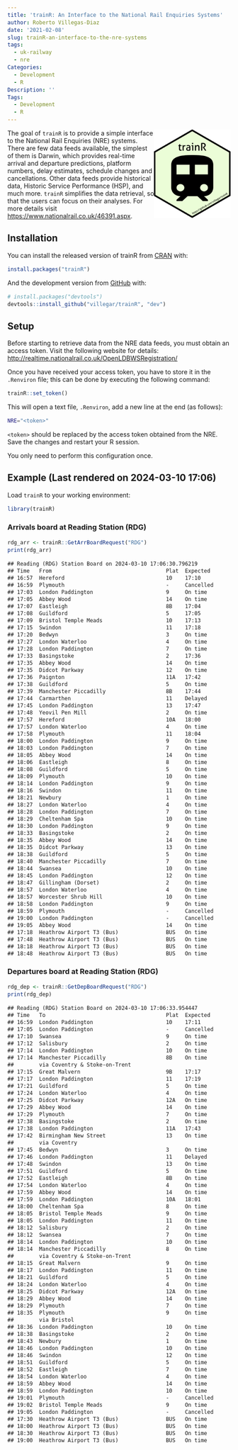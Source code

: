 ```yaml
---
title: 'trainR: An Interface to the National Rail Enquiries Systems'
author: Roberto Villegas-Diaz
date: '2021-02-08'
slug: trainR-an-interface-to-the-nre-systems
tags:
  - uk-railway
  - nre
Categories:
  - Development
  - R
Description: ''
Tags:
  - Development
  - R
---
```


<img src="https://raw.githubusercontent.com/villegar/trainR/main/inst/images/logo.png" alt="logo" align="right" height=200px/>

The goal of `trainR` is to provide a simple interface to the 
National Rail Enquiries (NRE) systems. There are few data feeds 
available, the simplest of them is Darwin, which provides real-time 
arrival and departure predictions, platform numbers, delay estimates, 
schedule changes and cancellations. Other data feeds provide historical 
data, Historic Service Performance (HSP), and much more. `trainR` 
simplifies the data retrieval, so that the users can focus on their 
analyses. For more details visit 
https://www.nationalrail.co.uk/46391.aspx.

## Installation

You can install the released version of trainR from [CRAN](https://CRAN.R-project.org) with:

``` r
install.packages("trainR")
```

And the development version from [GitHub](https://github.com/) with:

``` r
# install.packages("devtools")
devtools::install_github("villegar/trainR", "dev")
```

## Setup
Before starting to retrieve data from the NRE data feeds, you must obtain an access token. 
Visit the following website for details: http://realtime.nationalrail.co.uk/OpenLDBWSRegistration/

Once you have received your access token, you have to store it in the `.Renviron` file; this can be 
done by executing the following command:


```r
trainR::set_token()
```

This will open a text file, `.Renviron`, add a new line at the end (as follows):

```bash
NRE="<token>"
```

`<token>` should be replaced by the access token obtained from the NRE. Save the changes and restart 
your R session.

You only need to perform this configuration once.

## Example (Last rendered on 2024-03-10 17:06)

Load `trainR` to your working environment:

```r
library(trainR)
```

### Arrivals board at Reading Station (RDG)


```r
rdg_arr <- trainR::GetArrBoardRequest("RDG")
print(rdg_arr)
```

```
## Reading (RDG) Station Board on 2024-03-10 17:06:30.796219
## Time   From                                    Plat  Expected
## 16:57  Hereford                                10    17:10
## 16:59  Plymouth                                -     Cancelled
## 17:03  London Paddington                       9     On time
## 17:05  Abbey Wood                              14    On time
## 17:07  Eastleigh                               8B    17:04
## 17:08  Guildford                               5     17:05
## 17:09  Bristol Temple Meads                    10    17:13
## 17:15  Swindon                                 11    17:18
## 17:20  Bedwyn                                  3     On time
## 17:27  London Waterloo                         4     On time
## 17:28  London Paddington                       7     On time
## 17:33  Basingstoke                             2     17:36
## 17:35  Abbey Wood                              14    On time
## 17:35  Didcot Parkway                          12    On time
## 17:36  Paignton                                11A   17:42
## 17:38  Guildford                               5     On time
## 17:39  Manchester Piccadilly                   8B    17:44
## 17:44  Carmarthen                              11    Delayed
## 17:45  London Paddington                       13    17:47
## 17:48  Yeovil Pen Mill                         2     On time
## 17:57  Hereford                                10A   18:00
## 17:57  London Waterloo                         4     On time
## 17:58  Plymouth                                11    18:04
## 18:00  London Paddington                       9     On time
## 18:03  London Paddington                       7     On time
## 18:05  Abbey Wood                              14    On time
## 18:06  Eastleigh                               8     On time
## 18:08  Guildford                               5     On time
## 18:09  Plymouth                                10    On time
## 18:14  London Paddington                       9     On time
## 18:16  Swindon                                 11    On time
## 18:21  Newbury                                 1     On time
## 18:27  London Waterloo                         4     On time
## 18:28  London Paddington                       7     On time
## 18:29  Cheltenham Spa                          10    On time
## 18:30  London Paddington                       9     On time
## 18:33  Basingstoke                             2     On time
## 18:35  Abbey Wood                              14    On time
## 18:35  Didcot Parkway                          13    On time
## 18:38  Guildford                               5     On time
## 18:40  Manchester Piccadilly                   7     On time
## 18:44  Swansea                                 10    On time
## 18:45  London Paddington                       12    On time
## 18:47  Gillingham (Dorset)                     2     On time
## 18:57  London Waterloo                         4     On time
## 18:57  Worcester Shrub Hill                    10    On time
## 18:58  London Paddington                       9     On time
## 18:59  Plymouth                                -     Cancelled
## 19:00  London Paddington                       -     Cancelled
## 19:05  Abbey Wood                              14    On time
## 17:18  Heathrow Airport T3 (Bus)               BUS   On time
## 17:48  Heathrow Airport T3 (Bus)               BUS   On time
## 18:18  Heathrow Airport T3 (Bus)               BUS   On time
## 18:48  Heathrow Airport T3 (Bus)               BUS   On time
```

### Departures board at Reading Station (RDG)


```r
rdg_dep <- trainR::GetDepBoardRequest("RDG")
print(rdg_dep)
```

```
## Reading (RDG) Station Board on 2024-03-10 17:06:33.954447
## Time   To                                      Plat  Expected
## 16:59  London Paddington                       10    17:11
## 17:05  London Paddington                       -     Cancelled
## 17:10  Swansea                                 9     On time
## 17:12  Salisbury                               2     On time
## 17:14  London Paddington                       10    On time
## 17:14  Manchester Piccadilly                   8B    On time
##        via Coventry & Stoke-on-Trent           
## 17:15  Great Malvern                           9B    17:17
## 17:17  London Paddington                       11    17:19
## 17:21  Guildford                               5     On time
## 17:24  London Waterloo                         4     On time
## 17:25  Didcot Parkway                          12A   On time
## 17:29  Abbey Wood                              14    On time
## 17:29  Plymouth                                7     On time
## 17:38  Basingstoke                             2     On time
## 17:38  London Paddington                       11A   17:43
## 17:42  Birmingham New Street                   13    On time
##        via Coventry                            
## 17:45  Bedwyn                                  3     On time
## 17:46  London Paddington                       11    Delayed
## 17:48  Swindon                                 13    On time
## 17:51  Guildford                               5     On time
## 17:52  Eastleigh                               8B    On time
## 17:54  London Waterloo                         4     On time
## 17:59  Abbey Wood                              14    On time
## 17:59  London Paddington                       10A   18:01
## 18:00  Cheltenham Spa                          8     On time
## 18:05  Bristol Temple Meads                    9     On time
## 18:05  London Paddington                       11    On time
## 18:12  Salisbury                               2     On time
## 18:12  Swansea                                 7     On time
## 18:14  London Paddington                       10    On time
## 18:14  Manchester Piccadilly                   8     On time
##        via Coventry & Stoke-on-Trent           
## 18:15  Great Malvern                           9     On time
## 18:17  London Paddington                       11    On time
## 18:21  Guildford                               5     On time
## 18:24  London Waterloo                         4     On time
## 18:25  Didcot Parkway                          12A   On time
## 18:29  Abbey Wood                              14    On time
## 18:29  Plymouth                                7     On time
## 18:35  Plymouth                                9     On time
##        via Bristol                             
## 18:36  London Paddington                       10    On time
## 18:38  Basingstoke                             2     On time
## 18:43  Newbury                                 1     On time
## 18:46  London Paddington                       10    On time
## 18:46  Swindon                                 12    On time
## 18:51  Guildford                               5     On time
## 18:52  Eastleigh                               7     On time
## 18:54  London Waterloo                         4     On time
## 18:59  Abbey Wood                              14    On time
## 18:59  London Paddington                       10    On time
## 19:01  Plymouth                                -     Cancelled
## 19:02  Bristol Temple Meads                    9     On time
## 19:05  London Paddington                       -     Cancelled
## 17:30  Heathrow Airport T3 (Bus)               BUS   On time
## 18:00  Heathrow Airport T3 (Bus)               BUS   On time
## 18:30  Heathrow Airport T3 (Bus)               BUS   On time
## 19:00  Heathrow Airport T3 (Bus)               BUS   On time
```
